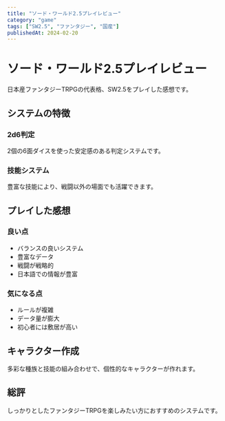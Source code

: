 ```yaml
---
title: "ソード・ワールド2.5プレイレビュー"
category: "game"
tags: ["SW2.5", "ファンタジー", "国産"]
publishedAt: 2024-02-20
---
```


# ソード・ワールド2.5プレイレビュー

日本産ファンタジーTRPGの代表格、SW2.5をプレイした感想です。

## システムの特徴

### 2d6判定
2個の6面ダイスを使った安定感のある判定システムです。

### 技能システム
豊富な技能により、戦闘以外の場面でも活躍できます。

## プレイした感想

### 良い点
- バランスの良いシステム
- 豊富なデータ
- 戦闘が戦略的
- 日本語での情報が豊富

### 気になる点
- ルールが複雑
- データ量が膨大
- 初心者には敷居が高い

## キャラクター作成

多彩な種族と技能の組み合わせで、個性的なキャラクターが作れます。

## 総評

しっかりとしたファンタジーTRPGを楽しみたい方におすすめのシステムです。
